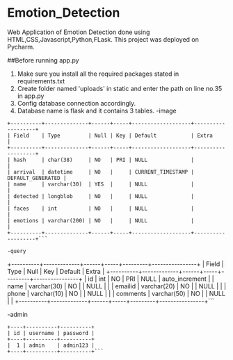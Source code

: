 # Emotion_Detection
Web Application of Emotion Detection done using HTML,CSS,Javascript,Python,FLask.
This project was deployed on Pycharm.

##Before running app.py
1) Make sure you install all the required packages stated in requirements.txt
2) Create folder named 'uploads' in static and enter the path on line no.35 in app.py
3) Config database connection accordingly.
4) Database name is flask and it contains 3 tables.
-image
```
+----------+--------------+------+-----+-------------------+-------------------+
| Field    | Type         | Null | Key | Default           | Extra             |
+----------+--------------+------+-----+-------------------+-------------------+
| hash     | char(38)     | NO   | PRI | NULL              |                   |
| arrival  | datetime     | NO   |     | CURRENT_TIMESTAMP | DEFAULT_GENERATED |
| name     | varchar(30)  | YES  |     | NULL              |                   |
| detected | longblob     | NO   |     | NULL              |                   |
| faces    | int          | NO   |     | NULL              |                   |
| emotions | varchar(200) | NO   |     | NULL              |                   |
+----------+--------------+------+-----+-------------------+-------------------+```

-query
```
+----------+-------------+------+-----+---------+----------------+
| Field    | Type        | Null | Key | Default | Extra          |
+----------+-------------+------+-----+---------+----------------+
| id       | int         | NO   | PRI | NULL    | auto_increment |
| name     | varchar(30) | NO   |     | NULL    |                |
| emailid  | varchar(20) | NO   |     | NULL    |                |
| phone    | varchar(10) | NO   |     | NULL    |                |
| comments | varchar(50) | NO   |     | NULL    |                |
+----------+-------------+------+-----+---------+----------------+```

-admin
```
+----+----------+----------+
| id | username | password |
+----+----------+----------+
|  1 | admin    | admin123 |
+----+----------+----------+```
